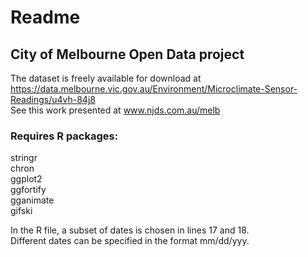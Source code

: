 # Readme
## City of Melbourne Open Data project

The dataset is freely available for download at https://data.melbourne.vic.gov.au/Environment/Microclimate-Sensor-Readings/u4vh-84j8 <br />
See this work presented at www.njds.com.au/melb

### Requires R packages:
stringr <br />
chron <br />
ggplot2 <br />
ggfortify <br />
gganimate <br />
gifski <br />

In the R file, a subset of dates is chosen in lines 17 and 18. <br />
Different dates can be specified in the format mm/dd/yyy. 
